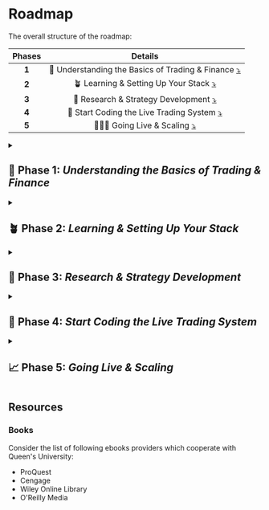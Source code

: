 
# Roadmap

The overall structure of the roadmap:

| Phases | Details                                                                            |
|:------:|:----------------------------------------------------------------------------------:|
| __1__  | 📌 Understanding the Basics of Trading & Finance [⤵](#Phase-1-Trading-and-Finance) |
| __2__  | 🪴 Learning & Setting Up Your Stack [⤵](#Phase-2-Learning-Code)                    |
| __3__  | 🧪 Research & Strategy Development [⤵](#Phase-3-Research-and-Development)          |
| __4__  | 🚀 Start Coding the Live Trading System [⤵](#Phase-4-Live-Trading)                 |
| __5__  | 🧑🏻‍🚀 Going Live & Scaling [⤵](#Phase-5-Going-Live-and-Scaling)                   |

<details>

<summary><h2 id="Phase-1-Trading-and-Finance">📌 Phase 1: <i>Understanding the Basics of Trading & Finance</i></h2></summary>

__🎯 Goal:__ Learn the fundamentals of financial markets, trading strategies, and risk management before writing code.  

#### __🔍 What to Learn__

- __Market Structure & Participants__  
  - How exchanges, brokers, and market makers work.  
  - Order types: market orders, limit orders, stop-loss, etc.  
  - Liquidity, bid-ask spread, and slippage.  

- __Trading Strategies & Concepts__  
  - Mean reversion vs. momentum strategies.  
  - Arbitrage (statistical arbitrage, triangular arbitrage).  
  - Market microstructure & HFT strategies.  

- __Risk Management & Portfolio Construction__  
  - Position sizing, stop-loss, and hedging.  
  - Risk-adjusted return metrics (Sharpe, Sortino ratios).  
  - Modern Portfolio Theory (MPT), Kelly Criterion.  

#### __📚 Recommended Resources__

- 📖 _"Quantitative Trading"_ – Ernest Chan  
- 📖 _"Algorithmic Trading"_ – Ernest Chan  
- 📖 _"Market Microstructure Theory"_ – Maureen O’Hara  
- 🖥️ _YouTube: QuantInsti, AlgoTrading101_  

#### __🏆 Milestones__

✅ Understand different market participants and trading mechanics.  
✅ Be able to explain at least __two__ trading strategies in detail.  
✅ Know how to evaluate risk vs. reward in a strategy.  

</details>

<details>

<summary><h2 id="Phase-2-Learning-Code">🪴 Phase 2: <i>Learning & Setting Up Your Stack</i></h2></summary>

__🎯 Goal:__ Learn __Clojure + Python__, set up market data storage, connect to trading APIs, and structure your system.  

#### __🔍 What to Learn__

- __Programming Languages__  
  - __Clojure__: Functional programming, concurrency, data structures.  
  - __Python__: Data science, ML libraries, visualization.  

- __Market Data Handling__  
  - Data ingestion (from APIs, databases).  
  - Storing historical data in __PostgreSQL__ or __Redis__.  

- __Brokerage API Integration__  
  - __Interactive Brokers (IBKR)__: REST API vs. TWS API.  
  - Setting up __real-time data feeds__ & executing orders.  

- __Technology Stack__  
  - __Kafka__ (event streaming).  
  - __Flare__ or __Onyx__ (Clojure-based data processing).  

#### __📚 Recommended Resources__

- 📖 _"Clojure for the Brave and True"_ – Daniel Higginbotham  
- 📖 _"Living Clojure"_ – Carin Meier  
- 🖥️ _IBKR API Documentation_  
- 🖥️ _PostgreSQL, Redis, Kafka Tutorials_  

#### __🏆 Milestones__

✅ Be comfortable with basic Clojure syntax & functional programming.  
✅ Store __market data__ in a database for later use.  
✅ Connect to __IBKR API__ and fetch real-time data.  

</details>

<details>

<summary><h2 id="Phase-3-Research-and-Development">🧪 Phase 3: <i>Research & Strategy Development</i></h2></summary>

__🎯 Goal:__ Develop, test, and validate __trading strategies__ using historical data.  

#### __🔍 What to Learn__

- __Backtesting & Simulation__  
  - Use __backtest.clj__ (Clojure) or __backtrader__ (Python).  
  - Ensure __slippage, transaction costs, and latency__ are simulated.  

- __Risk Management & Portfolio Optimization__  
  - Implement __stop-loss, max drawdown, volatility targeting__.  
  - Optimize strategy parameters using __Bayesian Optimization__.  

- __Machine Learning in Trading__  
  - Feature engineering from financial data.  
  - Use __Scikit-Learn (Python)__ for regression/classification models.  
  - Explore deep learning models for predictive trading.  

#### __📚 Recommended Resources__

- 📖 _"Advances in Financial Machine Learning"_ – Marcos López de Prado  
- 🖥️ _QuantConnect & Backtrader Tutorials_  
- 🖥️ _Machine Learning for Trading (Google Cloud, FastAI)_  

#### __🏆 Milestones__

✅ Run a __backtest__ of at least one trading strategy.  
✅ Implement risk management measures (stop-loss, drawdown control).  
✅ Train a basic __ML model__ for predictive analytics.  

</details>

<details>

<summary><h2 id="Phase-4-Live-Trading">🚀 Phase 4: <i>Start Coding the Live Trading System</i></h2></summary>

__🎯 Goal:__ Implement a __real-time trading system__, optimize latency, and automate order execution.  

#### __🔍 What to Learn__

- __Live Execution Architecture__  
  - Build a __real-time event-driven trading system__.  
  - Implement __order books, real-time price monitoring__.  

- __Latency Optimization__  
  - Use __async & multithreading__ (core.async in Clojure).  
  - Kernel tuning (Linux networking stack optimization).  

- __Production Deployment__  
  - Deploy on a __low-latency cloud provider__ (AWS, DigitalOcean).  
  - Monitor __execution slippage and transaction costs__.  

#### __📚 Recommended Resources__

- 📖 _"Designing Data-Intensive Applications"_ – Martin Kleppmann  
- 🖥️ _Low-Latency Systems (Clojure & JVM tuning guides)_  
- 🖥️ _IBKR Paper Trading API for testing_  

#### __🏆 Milestones__

✅ Deploy a __real-time execution system__ that can place orders.  
✅ Optimize order execution for __low latency & minimal slippage__.  
✅ Automate __risk checks & monitoring__.  

</details>

<details>

<summary><h2 id="Phase-5-Going-Live-and-Scaling">📈 Phase 5: <i>Going Live & Scaling</i></h2></summary>

__🎯 Goal:__ Deploy a __fully operational system__, optimize performance, and scale up trading capital.  

#### __🔍 What to Learn__

- __Performance Monitoring & Logging__  
  - Track PnL, slippage, risk exposure.  
  - Use __Grafana__ for real-time dashboards.  

- __Scaling Strategies__  
  - __Cloud Scaling__ – AWS, DigitalOcean, Kubernetes.  
  - Deploy __multiple strategies across asset classes__.  

- __HFT Optimizations (if applicable)__  
  - FPGA-based order execution (if latency-critical).  
  - Co-located servers near __exchange data centers__.  

#### __📚 Recommended Resources__

- 📖 _"Inside the Black Box"_ – Rishi Narang  
- 🖥️ _Monitoring & Logging (Prometheus, Grafana)_  
- 🖥️ _AWS High-Performance Computing for Finance_  

#### __🏆 Milestones__

✅ Your system __runs live & executes trades__ automatically.  
✅ Performance monitoring detects anomalies & logs all transactions.  
✅ Strategies scale to __higher capital amounts with risk control__.  

</details>

## Resources

### Books

Consider the list of following ebooks providers which cooperate with Queen's
University:

- ProQuest
- Cengage
- Wiley Online Library
- O'Reilly Media

<!--Variables-->

<!--How the Stock Market Works: A Beginner's Guide to Investment-->

<!--"Clojure for the Brave and True" – Daniel Higginbotham-->
